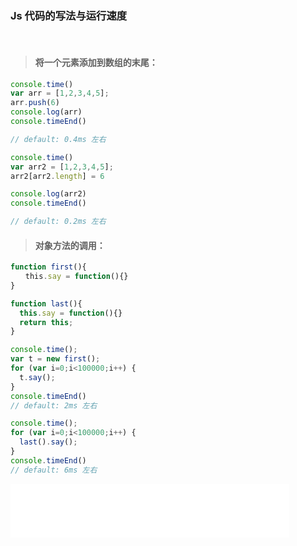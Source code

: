 ### Js 代码的写法与运行速度

<br>

>#### 将一个元素添加到数组的末尾：

```javascript
console.time()
var arr = [1,2,3,4,5];
arr.push(6)
console.log(arr)
console.timeEnd()

// default: 0.4ms 左右

console.time()
var arr2 = [1,2,3,4,5];
arr2[arr2.length] = 6

console.log(arr2)
console.timeEnd()

// default: 0.2ms 左右
```

<!-- <iframe
  src="https://carbon.now.sh/embed?bg=rgba(255%2C31%2C31%2C0)&t=seti&wt=none&l=auto&ds=true&dsyoff=4px&dsblur=21px&wc=true&wa=false&pv=19px&ph=100px&ln=false&fl=1&fm=Hack&fs=18px&lh=175%25&si=false&es=2x&wm=false&code=console.time()%250Avar%2520arr%2520%253D%2520%255B1%252C2%252C3%252C4%252C5%255D%253B%250Aarr.push(6)%250Aconsole.log(arr)%250Aconsole.timeEnd()%250A%250A%252F%252F%2520default%253A%25200.409912109375ms%250A%250Aconsole.time()%250Avar%2520arr2%2520%253D%2520%255B1%252C2%252C3%252C4%252C5%255D%253B%250Aarr2%255Barr2.length%255D%2520%253D%25206%250A%250Aconsole.log(arr2)%250Aconsole.timeEnd()%250A%250A%252F%252F%2520default%253A%25200.2548828125ms"
  style="transform:scale(0.7); width:1024px; height:650px; border:0; overflow:hidden;"
  sandbox="allow-scripts allow-same-origin">
</iframe> -->

>#### 对象方法的调用：

```javascript
function first(){
　　this.say = function(){}
}
```

```javascript
function last(){
  this.say = function(){}
  return this;
}
```

```javascript
console.time();
var t = new first();
for (var i=0;i<100000;i++) {
  t.say();
}
console.timeEnd()
// default: 2ms 左右
```

```javascript
console.time();
for (var i=0;i<100000;i++) {
  last().say();
}
console.timeEnd()
// default: 6ms 左右
```

<iframe frameborder="no" border="0" marginwidth="0" marginheight="0" width=446 height=86 src="//music.163.com/outchain/player?type=2&id=418708145&auto=0&height=66"></iframe>


<!-- ?> 下面的方法明显快一些 -->


<style>
@import url('static/css/code2.css');
</style>